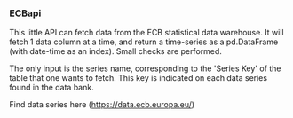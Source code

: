 ### ECBapi
This little API can fetch data from the ECB statistical data warehouse.
It will fetch 1 data column at a time, and return a time-series as a pd.DataFrame (with date-time as an index).
Small checks are performed.

The only input is the series name, corresponding to the 'Series Key' of the table that one wants to fetch.
This key is indicated on each data series found in the data bank.

Find data series here (https://data.ecb.europa.eu/)